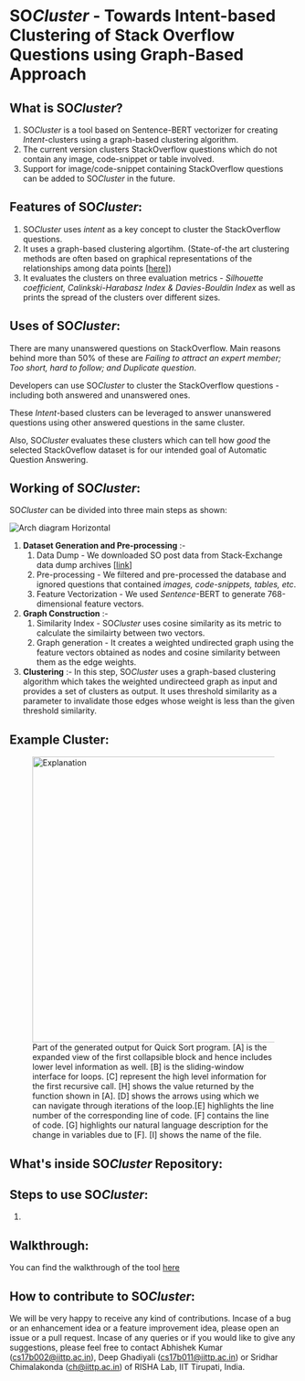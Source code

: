 # SO*Cluster* - Towards Intent-based Clustering of Stack Overflow Questions using Graph-Based Approach

## What is SO*Cluster*?
1. SO*Cluster* is a tool based on Sentence-BERT vectorizer for creating *Intent*-clusters using a graph-based clustering algorithm.
2. The current version clusters StackOverflow questions which do not contain any image, code-snippet or table involved.
3. Support for image/code-snippet containing StackOverflow questions can be added to SO*Cluster* in the future.

## Features of SO*Cluster*:
1. SO*Cluster* uses *intent* as a key concept to cluster the StackOverflow questions.
2. It uses a graph-based clustering algortihm. (State-of-the art clustering methods are often based on graphical representations of the relationships among data points [<a href="https://ojs.aaai.org/index.php/AAAI/article/view/10302/10161">here</a>])
3. It evaluates the clusters on three evaluation metrics - *Silhouette coefficient, Calinkski-Harabasz Index & Davies-Bouldin Index* as well as prints the spread of the clusters over different sizes.

## Uses of SO*Cluster*:
There are many unanswered questions on StackOverflow. Main reasons behind more than 50% of these are *Failing to attract an expert member; Too short, hard to follow; and Duplicate question*.

Developers can use SO*Cluster* to cluster the StackOverflow questions - including both answered and unanswered ones.

These *Intent*-based clusters can be leveraged to answer unanswered questions using other answered questions in the same cluster.

Also, SO*Cluster* evaluates these clusters which can tell how *good* the selected StackOveflow dataset is for our intended goal of Automatic Question Answering.

## Working of SO*Cluster*:
SO*Cluster* can be divided into three main steps as shown:

![Arch diagram Horizontal](https://user-images.githubusercontent.com/46972481/117248272-53706b00-ae5d-11eb-9ef6-252dbbf36304.png)

1. **Dataset Generation and Pre-processing** :-
    1. Data Dump - We downloaded SO post data from Stack-Exchange data dump archives [<a href="https://archive.org/download/stackexchange">link</a>]
    2. Pre-processing - We filtered and pre-processed the database and ignored questions that contained *images, code-snippets, tables, etc*.
    3. Feature Vectorization - We used *Sentence*-BERT to generate 768-dimensional feature vectors.
2. **Graph Construction** :-
    1. Similarity Index - SO*Cluster* uses cosine similarity as its metric to calculate the similairty between two vectors.
    2. Graph generation - It creates a weighted undirected graph using the feature vectors obtained as nodes and cosine similarity between them as the edge weights.
3. **Clustering** :-
    In this step, SO*Cluster* uses a graph-based clustering algorithm which takes the weighted undirecteed graph as input and provides a set of clusters as output.
    It uses threshold similarity as a parameter to invalidate those edges whose weight is less than the given threshold similarity.

## Example Cluster:
<figure>
<img width=500 alt="Explanation" src="https://user-images.githubusercontent.com/35232831/117125604-616bb080-adb7-11eb-9048-c006557ab804.png">
<figcaption>
Part of the generated output for Quick Sort program. [A] is the expanded view of the first collapsible block and hence includes lower level information as well. [B] is the sliding-window interface for loops. [C] represent the high level information for the first recursive call. [H] shows the value returned by the function shown in [A]. [D] shows the arrows using which we can navigate through iterations of the loop.[E] highlights the line number of the corresponding line of code. [F] contains the line of code. [G] highlights our natural language description for the change in variables due to [F]. [I] shows the name of the file.
</figcaption>
</figure>

## What's inside SO*Cluster* Repository:


## Steps to use SO*Cluster*:
1. 

## Walkthrough:
You can find the walkthrough of the tool <a href="https://youtu.be/">here</a>

## How to contribute to SO*Cluster*:
We will be very happy to receive any kind of contributions. Incase of a bug or an enhancement idea or a feature improvement idea, please open an issue or a pull request. Incase of any queries or if you would like to give any suggestions, please feel free to contact Abhishek Kumar (cs17b002@iittp.ac.in), Deep Ghadiyali (cs17b011@iittp.ac.in) or Sridhar Chimalakonda (ch@iittp.ac.in) of RISHA Lab, IIT Tirupati, India.

